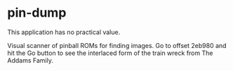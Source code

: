 pin-dump
========

This application has no practical value.

Visual scanner of pinball ROMs for finding images. Go to offset 2eb980
and hit the Go button to see the interlaced form of the train wreck
from The Addams Family.




